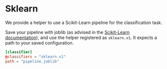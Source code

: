 # Sklearn

We provide a helper to use a Scikit-Learn pipeline for the classification task.

Save your pipeline with joblib (as advised in the [Scikit-Learn documentation](https://scikit-learn.org/stable/modules/model_persistence.html#model-persistence)),
and use the helper registered as `sklearn.v1`. It expects a path to your saved configuration.

```toml
[classifier]
@classifiers = "sklearn.v1"
path = "pipeline.joblib"
```
